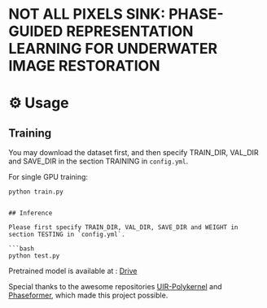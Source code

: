 # NOT ALL PIXELS SINK: PHASE-GUIDED REPRESENTATION LEARNING FOR UNDERWATER IMAGE RESTORATION


# ⚙️ Usage

## Training
You may download the dataset first, and then specify TRAIN_DIR, VAL_DIR and SAVE_DIR in the section TRAINING in `config.yml`.

For single GPU training:
```
python train.py


## Inference

Please first specify TRAIN_DIR, VAL_DIR, SAVE_DIR and WEIGHT in section TESTING in `config.yml`.

```bash
python test.py
```
Pretrained model is available at : [Drive](https://drive.google.com/file/d/1SLyPeFffxh3tmnRMpM-_720t2AJVg_Pn/view?usp=sharing)

Special thanks to the awesome repositories [UIR-Polykernel](https://github.com/CXH-Research/UIR-PolyKernel) and [Phaseformer](https://github.com/Mdraqibkhan/Phaseformer.git), which made this project possible.
